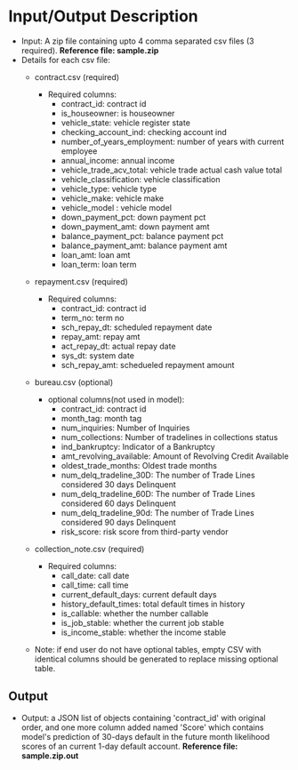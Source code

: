 # Input/Output Description

- Input: A zip file containing upto 4 comma separated csv files (3 required). **__Reference file: sample.zip__**
- Details for each csv file:
    - contract.csv (required)
        - Required columns: 
            - contract_id: contract id
            - is_houseowner: is houseowner
            - vehicle_state: vehicle register state
            - checking_account_ind: checking account ind
            - number_of_years_employment: number of years with current employee
            - annual_income: annual income
            - vehicle_trade_acv_total: vehicle trade actual cash value total
            - vehicle_classification: vehicle classification
            - vehicle_type: vehicle type
            - vehicle_make: vehicle make
            - vehicle_model : vehicle model 
            - down_payment_pct: down payment pct
            - down_payment_amt: down payment amt
            - balance_payment_pct: balance payment pct
            - balance_payment_amt: balance payment amt
            - loan_amt: loan amt
            - loan_term: loan term

    - repayment.csv (required)
        - Required columns: 
            - contract_id: contract id
            - term_no: term no
            - sch_repay_dt: scheduled repayment date
            - repay_amt: repay amt
            - act_repay_dt: actual repay date
            - sys_dt: system date
            - sch_repay_amt: schedueled repayment amount

    - bureau.csv (optional)
        - optional columns(not used in model):
            - contract_id: contract id
            - month_tag: month tag
            - num_inquiries: Number of Inquiries
            - num_collections: Number of tradelines in collections status
            - ind_bankruptcy: Indicator of a Bankruptcy 
            - amt_revolving_available: Amount of Revolving Credit Available
            - oldest_trade_months: Oldest trade months
            - num_delq_tradeline_30D: The  number of Trade Lines considered 30 days Delinquent
            - num_delq_tradeline_60D: The  number of Trade Lines considered 60 days Delinquent
            - num_delq_tradeline_90d: The  number of Trade Lines considered 90 days Delinquent
            - risk_score: risk score from third-party vendor

	- collection_note.csv (required)
        - Required columns: 
            - call_date: call date
            - call_time: call time
            - current_default_days: current default days
            - history_default_times: total default times in history
            - is_callable: whether the number callable
            - is_job_stable: whether the current job stable
            - is_income_stable: whether the income stable

    - Note: if end user do not have optional tables, empty CSV with identical columns should be generated to replace missing optional table.
    
## Output
- Output: a JSON list of objects containing 'contract_id'  with original order, and one more column added named 'Score' which contains model's prediction of 30-days default in the future month likelihood scores of an current 1-day default account. **__Reference file: sample.zip.out__**

